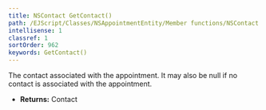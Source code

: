 ```yaml
---
title: NSContact GetContact()
path: /EJScript/Classes/NSAppointmentEntity/Member functions/NSContact GetContact()
intellisense: 1
classref: 1
sortOrder: 962
keywords: GetContact()
---
```



The contact associated with the appointment. It may also be null if no contact is associated with the appointment.



* **Returns:** Contact


